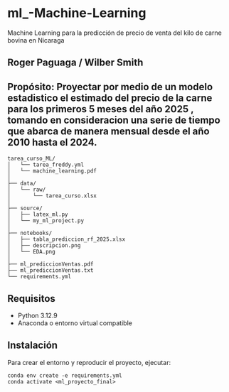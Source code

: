 # ml_-Machine-Learning
Machine Learning para la predicción de precio de venta del kilo de carne bovina en Nicaraga
## Roger Paguaga / Wilber Smith

## Propósito: Proyectar por medio de un modelo estadistico el estimado del precio de la carne para los primeros 5 meses del año 2025 , tomando en consideracion una serie de tiempo que abarca de manera mensual desde el año 2010 hasta el 2024.

```
tarea_curso_ML/
│   └── tarea_freddy.yml
│   └── machine_learning.pdf
│
├── data/
│   └── raw/
│       └── tarea_curso.xlsx
│
├── source/
│   ├── latex_ml.py
│   └── my_ml_project.py
│
├── notebooks/
│   ├── tabla_prediccion_rf_2025.xlsx
│   ├── descripcion.png
│   └── EDA.png
│
├── ml_prediccionVentas.pdf
├── ml_prediccionVentas.txt
└── requirements.yml
```

## Requisitos

- Python 3.12.9
- Anaconda o entorno virtual compatible

## Instalación

Para crear el entorno y reproducir el proyecto, ejecutar:

```
conda env create -e requirements.yml
conda activate <ml_proyecto_final>
```
